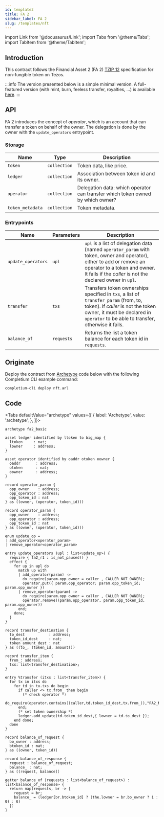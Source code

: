 ```yaml
---
id: template3
title: FA 2
sidebar_label: FA 2
slug: /templates/nft
---
```

import Link from '@docusaurus/Link';
import Tabs from '@theme/Tabs';
import TabItem from '@theme/TabItem';

## Introduction

This contract follows the Financial Asset 2 (FA 2) <a href='https://gitlab.com/tzip/tzip/-/blob/master/proposals/tzip-12/tzip-12.md'>TZIP 12</a> specification for non-fungible token on Tezos.

:::info
The version presented below is a simple minimal version. A full-featured version (with mint, burn, feeless transfer, royalties, ...) is available [here](https://archetype-lang.org/docs/templates/fa2).
:::

## API

FA 2 introduces the concept of *operator*, which is an account that can transfer a token on behalf of the owner. The delegation is done by the owner with the `update_operators` entrypoint.

### Storage

| Name | Type | Description |
| -- | -- | -- |
| `token` | `collection` | Token data, like price. |
| `ledger` | `collection` | Association between token id and its owner. |
| `operator` | `collection` | Delegation data: which operator can transfer which token owned by which owner? |
| `token_metadata` | `collection` | Token metadata. |

### Entrypoints

| Name | Parameters | Description  |
| -- | -- | -- |
| `update_operators` | `upl` | `upl` is a list of delegation data (named `operator_param` with token, owner and operator), either to add or remove an operator to a token and owner. It fails if the *caller* is not the declared owner in `upl`.  |
| `transfer` | `txs` | Transfers token ownerships specified in `txs`, a list of `transfer_param` (from, to, token). If *caller* is not the token owner, it must be declared in `operator` to be able to transfer, otherwise it fails. |
| `balance_of` | `requests` | Returns the list a token balance for each token id in `requests`. |

## Originate


Deploy the contract from <a href='https://archetype-lang.org/'>Archetype</a> code below with the following <Link to='/docs/cli'>Completium CLI</Link> example command:

```
completium-cli deploy nft.arl
```

## Code

<Tabs
  defaultValue="archetype"
  values={[
    { label: 'Archetype', value: 'archetype', },
  ]}>

<TabItem value="archetype">

```archetype nft
archetype fa2_basic

asset ledger identified by ltoken to big_map {
  ltoken     : nat;
  lowner     : address;
}

asset operator identified by oaddr otoken oowner {
  oaddr       : address;
  otoken      : nat;
  oowner      : address;
}

record operator_param {
  opp_owner    : address;
  opp_operator : address;
  opp_token_id : nat
} as ((owner, (operator, token_id)))

record operator_param {
  opp_owner    : address;
  opp_operator : address;
  opp_token_id : nat
} as ((owner, (operator, token_id)))

enum update_op =
| add_operator<operator_param>
| remove_operator<operator_param>

entry update_operators (upl : list<update_op>) {
  require { fa2_r1 : is_not_paused() }
  effect {
    for up in upl do
      match up with
      | add_operator(param) ->
        do_require(param.opp_owner = caller , CALLER_NOT_OWNER);
        operator.put({ param.opp_operator; param.opp_token_id; param.opp_owner })
      | remove_operator(param) ->
        do_require(param.opp_owner = caller , CALLER_NOT_OWNER);
        operator.remove((param.opp_operator, param.opp_token_id, param.opp_owner))
      end;
    done;
  }
}

record transfer_destination {
  to_dest           : address;
  token_id_dest     : nat;
  token_amount_dest : nat
} as ((to_, (token_id, amount)))

record transfer_item {
  from_: address;
  txs: list<transfer_destination>;
}

entry %transfer (itxs : list<transfer_item>) {
  for tx in itxs do
    for td in tx.txs do begin
      if caller <> tx.from_ then begin
        (* check operator *)
        do_require(operator.contains((caller,td.token_id_dest,tx.from_)),"FA2_NOT_OPERATOR");
      end;
      (* set token ownership *)
      ledger.add_update(td.token_id_dest,{ lowner = td.to_dest });
    end done;
  done
}

record balance_of_request {
  bo_owner : address;
  btoken_id : nat;
} as ((owner, token_id))

record balance_of_response {
  request : balance_of_request;
  balance_ : nat;
} as ((request, balance))

getter balance_of (requests : list<balance_of_request>) : list<balance_of_response> {
  return map(requests, br -> {
    request = br;
    balance_ = (ledger[br.btoken_id] ? (the.lowner = br.bo_owner ? 1 : 0) : 0)
  })
}
```

</TabItem>

</Tabs>
